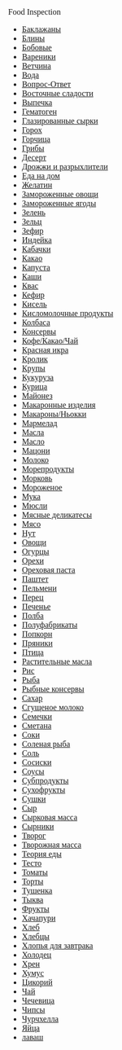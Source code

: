 <head>
  <link rel="stylesheet" href="ss.css">
  </head>
<body link="#b51d48" style="
                            font-size: 1em; 
                            font-family: serif; 
                       
                            background-size: 500px; 
                            background-image: url(leaves.png);">
<div style="color: #b51d48; padding:20px; text-align: center; font-size: 1.5em; font-weight: bold;">Food Inspection</div>
<ul>
<li><a href="https://food-inspection.livejournal.com/tag/%D0%91%D0%B0%D0%BA%D0%BB%D0%B0%D0%B6%D0%B0%D0%BD%D1%8B" title="1 запись, friends">Баклажаны</a></li>
  <li><a href="https://food-inspection.livejournal.com/tag/%D0%91%D0%BB%D0%B8%D0%BD%D1%8B" title="1 запись, friends">Блины</a></li>
  <li><a href="https://food-inspection.livejournal.com/tag/%D0%91%D0%BE%D0%B1%D0%BE%D0%B2%D1%8B%D0%B5" title="5 записей, friends">Бобовые</a></li>
  <li><a href="https://food-inspection.livejournal.com/tag/%D0%92%D0%B0%D1%80%D0%B5%D0%BD%D0%B8%D0%BA%D0%B8" title="1 запись, friends">Вареники</a></li>
  <li><a href="https://food-inspection.livejournal.com/tag/%D0%92%D0%B5%D1%82%D1%87%D0%B8%D0%BD%D0%B0" title="1 запись, friends">Ветчина</a></li>
  <li><a href="https://food-inspection.livejournal.com/tag/%D0%92%D0%BE%D0%B4%D0%B0" title="3 записи, friends">Вода</a></li>
  <li><a href="https://food-inspection.livejournal.com/tag/%D0%92%D0%BE%D0%BF%D1%80%D0%BE%D1%81-%D0%9E%D1%82%D0%B2%D0%B5%D1%82" title="1 запись, friends">Вопрос-Ответ</a></li>
  <li><a href="https://food-inspection.livejournal.com/tag/%D0%92%D0%BE%D1%81%D1%82%D0%BE%D1%87%D0%BD%D1%8B%D0%B5%20%D1%81%D0%BB%D0%B0%D0%B4%D0%BE%D1%81%D1%82%D0%B8" title="2 записи, friends">Восточные сладости</a></li>
  <li><a href="https://food-inspection.livejournal.com/tag/%D0%92%D1%8B%D0%BF%D0%B5%D1%87%D0%BA%D0%B0" title="2 записи, friends">Выпечка</a></li>
  <li><a href="https://food-inspection.livejournal.com/tag/%D0%93%D0%B5%D0%BC%D0%B0%D1%82%D0%BE%D0%B3%D0%B5%D0%BD" title="1 запись, friends">Гематоген</a></li>
  <li><a href="https://food-inspection.livejournal.com/tag/%D0%93%D0%BB%D0%B0%D0%B7%D0%B8%D1%80%D0%BE%D0%B2%D0%B0%D0%BD%D0%BD%D1%8B%D0%B5%20%D1%81%D1%8B%D1%80%D0%BA%D0%B8" title="1 запись, friends">Глазированные сырки</a></li>
  <li><a href="https://food-inspection.livejournal.com/tag/%D0%93%D0%BE%D1%80%D0%BE%D1%85" title="2 записи, friends">Горох</a></li>
  <li><a href="https://food-inspection.livejournal.com/tag/%D0%93%D0%BE%D1%80%D1%87%D0%B8%D1%86%D0%B0" title="1 запись, friends">Горчица</a></li>
  <li><a href="https://food-inspection.livejournal.com/tag/%D0%93%D1%80%D0%B8%D0%B1%D1%8B" title="2 записи, friends">Грибы</a></li>
  <li><a href="https://food-inspection.livejournal.com/tag/%D0%94%D0%B5%D1%81%D0%B5%D1%80%D1%82" title="1 запись, friends">Десерт</a></li>
  <li><a href="https://food-inspection.livejournal.com/tag/%D0%94%D1%80%D0%BE%D0%B6%D0%B6%D0%B8%20%D0%B8%20%D1%80%D0%B0%D0%B7%D1%80%D1%8B%D1%85%D0%BB%D0%B8%D1%82%D0%B5%D0%BB%D0%B8" title="1 запись, friends">Дрожжи и разрыхлители</a></li>
  <li><a href="https://food-inspection.livejournal.com/tag/%D0%95%D0%B4%D0%B0%20%D0%BD%D0%B0%20%D0%B4%D0%BE%D0%BC" title="3 записи, friends">Еда на дом</a></li>
  <li><a href="https://food-inspection.livejournal.com/tag/%D0%96%D0%B5%D0%BB%D0%B0%D1%82%D0%B8%D0%BD" title="1 запись, friends">Желатин</a></li>
  <li><a href="https://food-inspection.livejournal.com/tag/%D0%97%D0%B0%D0%BC%D0%BE%D1%80%D0%BE%D0%B6%D0%B5%D0%BD%D0%BD%D1%8B%D0%B5%20%D0%BE%D0%B2%D0%BE%D1%89%D0%B8" title="6 записей, friends">Замороженные овощи</a></li>
  <li><a href="https://food-inspection.livejournal.com/tag/%D0%97%D0%B0%D0%BC%D0%BE%D1%80%D0%BE%D0%B6%D0%B5%D0%BD%D0%BD%D1%8B%D0%B5%20%D1%8F%D0%B3%D0%BE%D0%B4%D1%8B" title="3 записи, friends">Замороженные ягоды</a></li>
  <li><a href="https://food-inspection.livejournal.com/tag/%D0%97%D0%B5%D0%BB%D0%B5%D0%BD%D1%8C" title="2 записи, friends">Зелень</a></li>
  <li><a href="https://food-inspection.livejournal.com/tag/%D0%97%D0%B5%D0%BB%D1%8C%D1%86" title="1 запись, friends">Зельц</a></li>
  <li><a href="https://food-inspection.livejournal.com/tag/%D0%97%D0%B5%D1%84%D0%B8%D1%80" title="1 запись, friends">Зефир</a></li>
  <li><a href="https://food-inspection.livejournal.com/tag/%D0%98%D0%BD%D0%B4%D0%B5%D0%B9%D0%BA%D0%B0" title="1 запись, public">Индейка</a></li>
  <li><a href="https://food-inspection.livejournal.com/tag/%D0%9A%D0%B0%D0%B1%D0%B0%D1%87%D0%BA%D0%B8" title="1 запись, friends">Кабачки</a></li>
  <li><a href="https://food-inspection.livejournal.com/tag/%D0%9A%D0%B0%D0%BA%D0%B0%D0%BE" title="1 запись, friends">Какао</a></li>
  <li><a href="https://food-inspection.livejournal.com/tag/%D0%9A%D0%B0%D0%BF%D1%83%D1%81%D1%82%D0%B0" title="2 записи, friends">Капуста</a></li>
  <li><a href="https://food-inspection.livejournal.com/tag/%D0%9A%D0%B0%D1%88%D0%B8" title="6 записей, friends">Каши</a></li>
  <li><a href="https://food-inspection.livejournal.com/tag/%D0%9A%D0%B2%D0%B0%D1%81" title="1 запись, friends">Квас</a></li>
  <li><a href="https://food-inspection.livejournal.com/tag/%D0%9A%D0%B5%D1%84%D0%B8%D1%80" title="1 запись, friends">Кефир</a></li>
  <li><a href="https://food-inspection.livejournal.com/tag/%D0%9A%D0%B8%D1%81%D0%B5%D0%BB%D1%8C" title="1 запись, friends">Кисель</a></li>
  <li><a href="https://food-inspection.livejournal.com/tag/%D0%9A%D0%B8%D1%81%D0%BB%D0%BE%D0%BC%D0%BE%D0%BB%D0%BE%D1%87%D0%BD%D1%8B%D0%B5%20%D0%BF%D1%80%D0%BE%D0%B4%D1%83%D0%BA%D1%82%D1%8B" title="3 записи, friends">Кисломолочные продукты</a></li>
  <li><a href="https://food-inspection.livejournal.com/tag/%D0%9A%D0%BE%D0%BB%D0%B1%D0%B0%D1%81%D0%B0" title="11 записей, friends">Колбаса</a></li>
  <li><a href="https://food-inspection.livejournal.com/tag/%D0%9A%D0%BE%D0%BD%D1%81%D0%B5%D1%80%D0%B2%D1%8B" title="15 записей, friends">Консервы</a></li>
  <li><a href="https://food-inspection.livejournal.com/tag/%D0%9A%D0%BE%D1%84%D0%B5%2F%D0%9A%D0%B0%D0%BA%D0%B0%D0%BE%2F%D0%A7%D0%B0%D0%B9" title="2 записи, public">Кофе/Какао/Чай</a></li>
  <li><a href="https://food-inspection.livejournal.com/tag/%D0%9A%D1%80%D0%B0%D1%81%D0%BD%D0%B0%D1%8F%20%D0%B8%D0%BA%D1%80%D0%B0" title="1 запись, friends">Красная икра</a></li>
  <li><a href="https://food-inspection.livejournal.com/tag/%D0%9A%D1%80%D0%BE%D0%BB%D0%B8%D0%BA" title="2 записи, friends">Кролик</a></li>
  <li><a href="https://food-inspection.livejournal.com/tag/%D0%9A%D1%80%D1%83%D0%BF%D1%8B" title="4 записи, friends">Крупы</a></li>
  <li><a href="https://food-inspection.livejournal.com/tag/%D0%9A%D1%83%D0%BA%D1%83%D1%80%D1%83%D0%B7%D0%B0" title="1 запись, friends">Кукуруза</a></li>
  <li><a href="https://food-inspection.livejournal.com/tag/%D0%9A%D1%83%D1%80%D0%B8%D1%86%D0%B0" title="6 записей, public">Курица</a></li>
  <li><a href="https://food-inspection.livejournal.com/tag/%D0%9C%D0%B0%D0%B9%D0%BE%D0%BD%D0%B5%D0%B7" title="2 записи, friends">Майонез</a></li>
  <li><a href="https://food-inspection.livejournal.com/tag/%D0%9C%D0%B0%D0%BA%D0%B0%D1%80%D0%BE%D0%BD%D0%BD%D1%8B%D0%B5%20%D0%B8%D0%B7%D0%B4%D0%B5%D0%BB%D0%B8%D1%8F" title="2 записи, friends">Макаронные изделия</a></li>
  <li><a href="https://food-inspection.livejournal.com/tag/%D0%9C%D0%B0%D0%BA%D0%B0%D1%80%D0%BE%D0%BD%D1%8B%2F%D0%9D%D1%8C%D0%BE%D0%BA%D0%BA%D0%B8" title="2 записи, public">Макароны/Ньокки</a></li>
  <li><a href="https://food-inspection.livejournal.com/tag/%D0%9C%D0%B0%D1%80%D0%BC%D0%B5%D0%BB%D0%B0%D0%B4" title="1 запись, friends">Мармелад</a></li>
  <li><a href="https://food-inspection.livejournal.com/tag/%D0%9C%D0%B0%D1%81%D0%BB%D0%B0" title="1 запись, friends">Масла</a></li>
  <li><a href="https://food-inspection.livejournal.com/tag/%D0%9C%D0%B0%D1%81%D0%BB%D0%BE" title="5 записей, public">Масло</a></li>
  <li><a href="https://food-inspection.livejournal.com/tag/%D0%9C%D0%B0%D1%86%D0%BE%D0%BD%D0%B8" title="1 запись, friends">Мацони</a></li>
  <li><a href="https://food-inspection.livejournal.com/tag/%D0%9C%D0%BE%D0%BB%D0%BE%D0%BA%D0%BE" title="7 записей, public">Молоко</a></li>
  <li><a href="https://food-inspection.livejournal.com/tag/%D0%9C%D0%BE%D1%80%D0%B5%D0%BF%D1%80%D0%BE%D0%B4%D1%83%D0%BA%D1%82%D1%8B" title="5 записей, friends">Морепродукты</a></li>
  <li><a href="https://food-inspection.livejournal.com/tag/%D0%9C%D0%BE%D1%80%D0%BA%D0%BE%D0%B2%D1%8C" title="1 запись, friends">Морковь</a></li>
  <li><a href="https://food-inspection.livejournal.com/tag/%D0%9C%D0%BE%D1%80%D0%BE%D0%B6%D0%B5%D0%BD%D0%BE%D0%B5" title="1 запись, friends">Мороженое</a></li>
  <li><a href="https://food-inspection.livejournal.com/tag/%D0%9C%D1%83%D0%BA%D0%B0" title="7 записей, friends">Мука</a></li>
  <li><a href="https://food-inspection.livejournal.com/tag/%D0%9C%D1%8E%D1%81%D0%BB%D0%B8" title="2 записи, friends">Мюсли</a></li>
  <li><a href="https://food-inspection.livejournal.com/tag/%D0%9C%D1%8F%D1%81%D0%BD%D1%8B%D0%B5%20%D0%B4%D0%B5%D0%BB%D0%B8%D0%BA%D0%B0%D1%82%D0%B5%D1%81%D1%8B" title="10 записей, friends">Мясные деликатесы</a></li>
  <li><a href="https://food-inspection.livejournal.com/tag/%D0%9C%D1%8F%D1%81%D0%BE" title="13 записей, friends">Мясо</a></li>
  <li><a href="https://food-inspection.livejournal.com/tag/%D0%9D%D1%83%D1%82" title="1 запись, friends">Нут</a></li>
  <li><a href="https://food-inspection.livejournal.com/tag/%D0%9E%D0%B2%D0%BE%D1%89%D0%B8" title="6 записей, friends">Овощи</a></li>
  <li><a href="https://food-inspection.livejournal.com/tag/%D0%9E%D0%B3%D1%83%D1%80%D1%86%D1%8B" title="2 записи, friends">Огурцы</a></li>
  <li><a href="https://food-inspection.livejournal.com/tag/%D0%9E%D1%80%D0%B5%D1%85%D0%B8" title="2 записи, friends">Орехи</a></li>
  <li><a href="https://food-inspection.livejournal.com/tag/%D0%9E%D1%80%D0%B5%D1%85%D0%BE%D0%B2%D0%B0%D1%8F%20%D0%BF%D0%B0%D1%81%D1%82%D0%B0" title="1 запись, friends">Ореховая паста</a></li>
  <li><a href="https://food-inspection.livejournal.com/tag/%D0%9F%D0%B0%D1%88%D1%82%D0%B5%D1%82" title="1 запись, friends">Паштет</a></li>
  <li><a href="https://food-inspection.livejournal.com/tag/%D0%9F%D0%B5%D0%BB%D1%8C%D0%BC%D0%B5%D0%BD%D0%B8" title="2 записи, friends">Пельмени</a></li>
  <li><a href="https://food-inspection.livejournal.com/tag/%D0%9F%D0%B5%D1%80%D0%B5%D1%86" title="1 запись, friends">Перец</a></li>
  <li><a href="https://food-inspection.livejournal.com/tag/%D0%9F%D0%B5%D1%87%D0%B5%D0%BD%D1%8C%D0%B5" title="1 запись, friends">Печенье</a></li>
  <li><a href="https://food-inspection.livejournal.com/tag/%D0%9F%D0%BE%D0%BB%D0%B1%D0%B0" title="1 запись, friends">Полба</a></li>
  <li><a href="https://food-inspection.livejournal.com/tag/%D0%9F%D0%BE%D0%BB%D1%83%D1%84%D0%B0%D0%B1%D1%80%D0%B8%D0%BA%D0%B0%D1%82%D1%8B" title="8 записей, friends">Полуфабрикаты</a></li>
  <li><a href="https://food-inspection.livejournal.com/tag/%D0%9F%D0%BE%D0%BF%D0%BA%D0%BE%D1%80%D0%BD" title="1 запись, friends">Попкорн</a></li>
  <li><a href="https://food-inspection.livejournal.com/tag/%D0%9F%D1%80%D1%8F%D0%BD%D0%B8%D0%BA%D0%B8" title="1 запись, friends">Пряники</a></li>
  <li><a href="https://food-inspection.livejournal.com/tag/%D0%9F%D1%82%D0%B8%D1%86%D0%B0" title="7 записей, public">Птица</a></li>
  <li><a href="https://food-inspection.livejournal.com/tag/%D0%A0%D0%B0%D1%81%D1%82%D0%B8%D1%82%D0%B5%D0%BB%D1%8C%D0%BD%D1%8B%D0%B5%20%D0%BC%D0%B0%D1%81%D0%BB%D0%B0" title="1 запись, friends">Растительные масла</a></li>
  <li><a href="https://food-inspection.livejournal.com/tag/%D0%A0%D0%B8%D1%81" title="2 записи, friends">Рис</a></li>
  <li><a href="https://food-inspection.livejournal.com/tag/%D0%A0%D1%8B%D0%B1%D0%B0" title="3 записи, friends">Рыба</a></li>
  <li><a href="https://food-inspection.livejournal.com/tag/%D0%A0%D1%8B%D0%B1%D0%BD%D1%8B%D0%B5%20%D0%BA%D0%BE%D0%BD%D1%81%D0%B5%D1%80%D0%B2%D1%8B" title="7 записей, friends">Рыбные консервы</a></li>
  <li><a href="https://food-inspection.livejournal.com/tag/%D0%A1%D0%B0%D1%85%D0%B0%D1%80" title="5 записей, public">Сахар</a></li>
  <li><a href="https://food-inspection.livejournal.com/tag/%D0%A1%D0%B3%D1%83%D1%89%D0%B5%D0%BD%D0%BE%D0%B5%20%D0%BC%D0%BE%D0%BB%D0%BE%D0%BA%D0%BE" title="2 записи, friends">Сгущеное молоко</a></li>
  <li><a href="https://food-inspection.livejournal.com/tag/%D0%A1%D0%B5%D0%BC%D0%B5%D1%87%D0%BA%D0%B8" title="1 запись, friends">Семечки</a></li>
  <li><a href="https://food-inspection.livejournal.com/tag/%D0%A1%D0%BC%D0%B5%D1%82%D0%B0%D0%BD%D0%B0" title="1 запись, friends">Сметана</a></li>
  <li><a href="https://food-inspection.livejournal.com/tag/%D0%A1%D0%BE%D0%BA%D0%B8" title="1 запись, friends">Соки</a></li>
  <li><a href="https://food-inspection.livejournal.com/tag/%D0%A1%D0%BE%D0%BB%D0%B5%D0%BD%D0%B0%D1%8F%20%D1%80%D1%8B%D0%B1%D0%B0" title="3 записи, friends">Соленая рыба</a></li>
  <li><a href="https://food-inspection.livejournal.com/tag/%D0%A1%D0%BE%D0%BB%D1%8C" title="3 записи, public">Соль</a></li>
  <li><a href="https://food-inspection.livejournal.com/tag/%D0%A1%D0%BE%D1%81%D0%B8%D1%81%D0%BA%D0%B8" title="4 записи, friends">Сосиски</a></li>
  <li><a href="https://food-inspection.livejournal.com/tag/%D0%A1%D0%BE%D1%83%D1%81%D1%8B" title="7 записей, friends">Соусы</a></li>
  <li><a href="https://food-inspection.livejournal.com/tag/%D0%A1%D1%83%D0%B1%D0%BF%D1%80%D0%BE%D0%B4%D1%83%D0%BA%D1%82%D1%8B" title="2 записи, friends">Субпродукты</a></li>
  <li><a href="https://food-inspection.livejournal.com/tag/%D0%A1%D1%83%D1%85%D0%BE%D1%84%D1%80%D1%83%D0%BA%D1%82%D1%8B" title="3 записи, public">Сухофрукты</a></li>
  <li><a href="https://food-inspection.livejournal.com/tag/%D0%A1%D1%83%D1%88%D0%BA%D0%B8" title="1 запись, friends">Сушки</a></li>
  <li><a href="https://food-inspection.livejournal.com/tag/%D0%A1%D1%8B%D1%80" title="8 записей, friends">Сыр</a></li>
  <li><a href="https://food-inspection.livejournal.com/tag/%D0%A1%D1%8B%D1%80%D0%BA%D0%BE%D0%B2%D0%B0%D1%8F%20%D0%BC%D0%B0%D1%81%D1%81%D0%B0" title="1 запись, friends">Сырковая масса</a></li>
  <li><a href="https://food-inspection.livejournal.com/tag/%D0%A1%D1%8B%D1%80%D0%BD%D0%B8%D0%BA%D0%B8" title="1 запись, friends">Сырники</a></li>
  <li><a href="https://food-inspection.livejournal.com/tag/%D0%A2%D0%B2%D0%BE%D1%80%D0%BE%D0%B3" title="3 записи, public">Творог</a></li>
  <li><a href="https://food-inspection.livejournal.com/tag/%D0%A2%D0%B2%D0%BE%D1%80%D0%BE%D0%B6%D0%BD%D0%B0%D1%8F%20%D0%BC%D0%B0%D1%81%D1%81%D0%B0" title="1 запись, friends">Творожная масса</a></li>
  <li><a href="https://food-inspection.livejournal.com/tag/%D0%A2%D0%B5%D0%BE%D1%80%D0%B8%D1%8F%20%D0%B5%D0%B4%D1%8B" title="4 записи, public">Теория еды</a></li>
  <li><a href="https://food-inspection.livejournal.com/tag/%D0%A2%D0%B5%D1%81%D1%82%D0%BE" title="3 записи, friends">Тесто</a></li>
  <li><a href="https://food-inspection.livejournal.com/tag/%D0%A2%D0%BE%D0%BC%D0%B0%D1%82%D1%8B" title="1 запись, friends">Томаты</a></li>
  <li><a href="https://food-inspection.livejournal.com/tag/%D0%A2%D0%BE%D1%80%D1%82%D1%8B" title="1 запись, friends">Торты</a></li>
  <li><a href="https://food-inspection.livejournal.com/tag/%D0%A2%D1%83%D1%88%D0%B5%D0%BD%D0%BA%D0%B0" title="3 записи, friends">Тушенка</a></li>
  <li><a href="https://food-inspection.livejournal.com/tag/%D0%A2%D1%8B%D0%BA%D0%B2%D0%B0" title="1 запись, friends">Тыква</a></li>
  <li><a href="https://food-inspection.livejournal.com/tag/%D0%A4%D1%80%D1%83%D0%BA%D1%82%D1%8B" title="3 записи, friends">Фрукты</a></li>
  <li><a href="https://food-inspection.livejournal.com/tag/%D0%A5%D0%B0%D1%87%D0%B0%D0%BF%D1%83%D1%80%D0%B8" title="2 записи, friends">Хачапури</a></li>
  <li><a href="https://food-inspection.livejournal.com/tag/%D0%A5%D0%BB%D0%B5%D0%B1" title="7 записей, friends">Хлеб</a></li>
  <li><a href="https://food-inspection.livejournal.com/tag/%D0%A5%D0%BB%D0%B5%D0%B1%D1%86%D1%8B" title="1 запись, friends">Хлебцы</a></li>
  <li><a href="https://food-inspection.livejournal.com/tag/%D0%A5%D0%BB%D0%BE%D0%BF%D1%8C%D1%8F%20%D0%B4%D0%BB%D1%8F%20%D0%B7%D0%B0%D0%B2%D1%82%D1%80%D0%B0%D0%BA%D0%B0" title="1 запись, friends">Хлопья для завтрака</a></li>
  <li><a href="https://food-inspection.livejournal.com/tag/%D0%A5%D0%BE%D0%BB%D0%BE%D0%B4%D0%B5%D1%86" title="1 запись, friends">Холодец</a></li>
  <li><a href="https://food-inspection.livejournal.com/tag/%D0%A5%D1%80%D0%B5%D0%BD" title="1 запись, friends">Хрен</a></li>
  <li><a href="https://food-inspection.livejournal.com/tag/%D0%A5%D1%83%D0%BC%D1%83%D1%81" title="1 запись, friends">Хумус</a></li>
  <li><a href="https://food-inspection.livejournal.com/tag/%D0%A6%D0%B8%D0%BA%D0%BE%D1%80%D0%B8%D0%B9" title="1 запись, friends">Цикорий</a></li>
  <li><a href="https://food-inspection.livejournal.com/tag/%D0%A7%D0%B0%D0%B9" title="1 запись, friends">Чай</a></li>
  <li><a href="https://food-inspection.livejournal.com/tag/%D0%A7%D0%B5%D1%87%D0%B5%D0%B2%D0%B8%D1%86%D0%B0" title="1 запись, friends">Чечевица</a></li>
  <li><a href="https://food-inspection.livejournal.com/tag/%D0%A7%D0%B8%D0%BF%D1%81%D1%8B" title="2 записи, friends">Чипсы</a></li>
  <li><a href="https://food-inspection.livejournal.com/tag/%D0%A7%D1%83%D1%80%D1%87%D1%85%D0%B5%D0%BB%D0%BB%D0%B0" title="1 запись, friends">Чурчхелла</a></li>
  <li><a href="https://food-inspection.livejournal.com/tag/%D0%AF%D0%B9%D1%86%D0%B0" title="2 записи, public">Яйца</a></li>
  <li><a href="https://food-inspection.livejournal.com/tag/%D0%BB%D0%B0%D0%B2%D0%B0%D1%88" title="1 запись, friends">лаваш</a></li></p>
  </ul>
